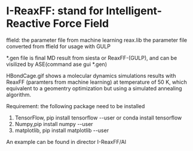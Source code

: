 # I-ReaxFF: stand for Intelligent-Reactive Force Field

ffield: the parameter file from machine learning
reax.lib  the parameter file converted from ffield for usage with GULP

*.gen file is final MD result from siesta or ReaxFF-(GULP), and can be visilized by ASE(command ase gui *.gen)

HBondCage.gif shows a molecular dynamics simulations results with ReaxFF (paramters from machine learning) at temperature of 50 K, which equivalent to a geomentry optimization but using a simulated annealing algorithm.


Requirement: the following package need to be installed
1. TensorFlow, pip install tensorflow --user or conda install tensorflow
2. Numpy,pip install numpy --user
3. matplotlib, pip install matplotlib --user

An example can be found in director I-ReaxFF/Al

